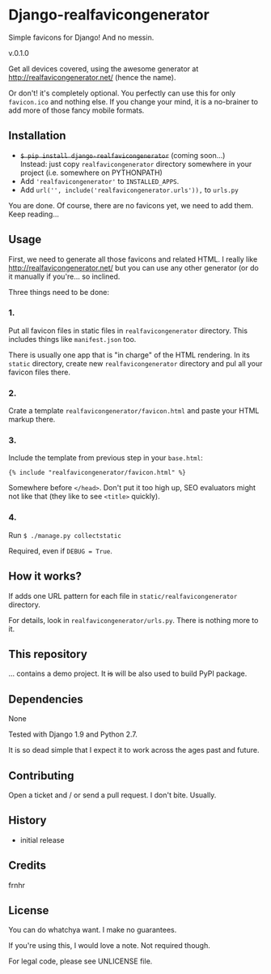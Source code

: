 # Django-realfavicongenerator

Simple favicons for Django! And no messin.

v.0.1.0
  
Get all devices covered, using the awesome generator at 
http://realfavicongenerator.net/ (hence the name).

Or don't! it's completely optional. You perfectly can use this for only 
`favicon.ico` and nothing else. If you change your mind, it is a no-brainer to
add more of those fancy mobile formats.


## Installation

  *  ~~`$ pip install django-realfavicongenerator`~~ (coming soon...)  
     Instead: just copy `realfavicongenerator` directory somewhere in your 
     project (i.e. somewhere on PYTHONPATH)
  * Add `'realfavicongenerator'` to `INSTALLED_APPS`.
  * Add `url('', include('realfavicongenerator.urls')),` to `urls.py`

You are done. Of course, there are no favicons yet, we need to add them. 
Keep reading...


## Usage

First, we need to generate all those favicons and related HTML. I really like 
http://realfavicongenerator.net/ but you can use any other generator (or do 
it manually if you're... so inclined.

Three things need to be done:

### 1. 

Put all favicon files in static files in `realfavicongenerator` directory.
This includes things like `manifest.json` too.
 
There is usually one app that is "in charge" of the HTML rendering. In its
`static` directory, create new `realfavicongenerator` directory and pul all 
your favicon files there. 


### 2. 

Crate a template `realfavicongenerator/favicon.html` and paste your HTML markup 
there.

### 3.

Include the template from previous step in your `base.html`:

    {% include "realfavicongenerator/favicon.html" %}
    
Somewhere before `</head>`. Don't put it too high up, SEO evaluators might not 
like that (they like to see `<title>` quickly). 


### 4.
 
Run `$ ./manage.py collectstatic`

Required, even if `DEBUG = True`. 


## How it works?

If adds one URL pattern for each file in `static/realfavicongenerator`
directory.

For details, look in `realfavicongenerator/urls.py`.
There is nothing more to it.


## This repository

... contains a demo project. It ~~is~~ will be also used to build PyPI package.


## Dependencies

None

Tested with Django 1.9 and Python 2.7.

It is so dead simple that I expect it to work across the ages past and future.


## Contributing

Open a ticket and / or send a pull request. I don't bite. Usually.
 

## History

* initial release


## Credits

frnhr


## License

You can do whatchya want. I make no guarantees. 

If you're using this, I would love a note. Not required though.
 
For legal code, please see UNLICENSE file. 
